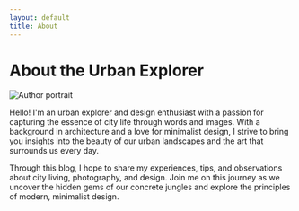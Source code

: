 ```yaml
---
layout: default
title: About
---
```


# About the Urban Explorer

![Author portrait](/assets/images/author.jpg)

Hello! I'm an urban explorer and design enthusiast with a passion for capturing the essence of city life through words and images. With a background in architecture and a love for minimalist design, I strive to bring you insights into the beauty of our urban landscapes and the art that surrounds us every day.

Through this blog, I hope to share my experiences, tips, and observations about city living, photography, and design. Join me on this journey as we uncover the hidden gems of our concrete jungles and explore the principles of modern, minimalist design.